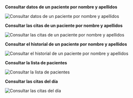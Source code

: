 **Consultar datos de un paciente por nombre y apellidos**

![Consultar datos de un paciente por nombre y apellidos][img1]

**Consultar las citas de un paciente por nombre y apellidos**

![Consultar las citas de un paciente por nombre y apellidos][img2]

**Consultar el historial de un paciente por nombre y apellidos**

![Consultar el historial de un paciente por nombre y apellidos][img3]

**Consultar la lista de pacientes**

![Consultar la lista de pacientes][img4]

**Consultar las citas del día**

![Consultar las citas del día][img5]

[img1]: /home/i82gaalm/Desktop/IS/Prac2/Consultar_paciente_nom_ap.png "Consultar datos de un paciente por nombre y apellidos"
[img2]: /home/i82gaalm/Desktop/IS/Prac2/Consultar_citas_nom_ap.png "Consultar las citas de un paciente por nombre y apellidos"
[img3]: /home/i82gaalm/Desktop/IS/Prac2/Consultar_historial_nom_ap.png "Consultar el historial de un paciente por nombre y apellidos"
[img5]: /home/i82gaalm/Desktop/IS/Prac2/Consultar_citas_dia.png "Consultar las citas del día"
[img4]: /home/i82gaalm/Desktop/IS/Prac2/Consultar_lista_pacientes.png "Consultar la lista de pacientes"
